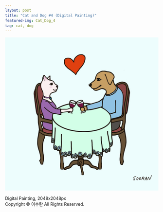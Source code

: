 ```yaml
---
layout: post
title: "Cat and Dog #4 (Digital Painting)"
featured-img: Cat_Dog_4
tag: cat, dog
---
```


![](/assets/img/posts/Cat_Dog_4.jpg)

Digital Painting, 2048x2048px  
Copyright © 이수란 All Rights Reserved.
